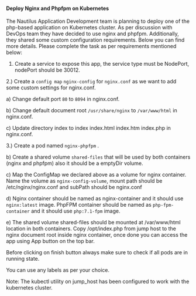 #### Deploy Nginx and Phpfpm on Kubernetes

The Nautilus Application Development team is planning to deploy one of the php-based application on Kubernetes cluster. As per discussion with DevOps team they have decided to use nginx and phpfpm. Additionally, they shared some custom configuration requirements. Below you can find more details. Please complete the task as per requirements mentioned below:



1) Create a service to expose this app, the service type must be NodePort, nodePort should be 30012.

2.) Create a `config map` `nginx-config` for `nginx.conf` as we want to add some custom settings for nginx.conf.

a) Change default port `80` to `8094` in nginx.conf.

b) Change default document root `/usr/share/nginx` to `/var/www/html` in nginx.conf.

c) Update directory index to index index.html index.htm index.php in nginx.conf.

3.) Create a pod named `nginx-phpfpm` .

b) Create a shared volume `shared-files` that will be used by both containers (nginx and phpfpm) also it should be a emptyDir volume.

c) Map the ConfigMap we declared above as a volume for nginx container. Name the volume as `nginx-config-volume`, mount path should be /etc/nginx/nginx.conf and subPath should be nginx.conf

d) Nginx container should be named as nginx-container and it should use `nginx:latest` image. PhpFPM container should be named as `php-fpm-container` and it should use `php:7.1-fpm` image.

e) The shared volume shared-files should be mounted at /var/www/html location in both containers. Copy /opt/index.php from jump host to the nginx document root inside nginx container, once done you can access the app using App button on the top bar.

Before clicking on finish button always make sure to check if all pods are in running state.

You can use any labels as per your choice.

Note: The kubectl utility on jump_host has been configured to work with the kubernetes cluster.
